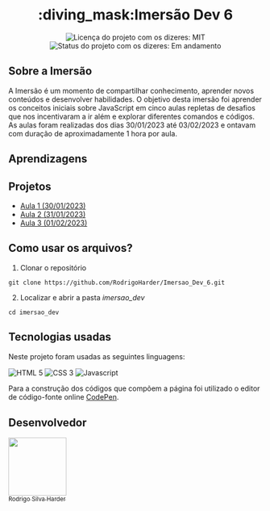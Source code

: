 <h1 align="center">:diving_mask:Imersão Dev 6</h1>

<div>
  <p align="center">
    <img alt="Licença do projeto com os dizeres: MIT" src="https://img.shields.io/github/license/RodrigoHarder/Barbearia-Alura.svg">
    <img alt="Status do projeto com os dizeres: Em andamento" src="https://img.shields.io/static/v1?label=Status&message=Em desenvolvimento &color=orange">
  </p>
</div>

## **Sobre a Imersão**

A Imersão é um momento de compartilhar conhecimento, aprender novos conteúdos e desenvolver habilidades. O objetivo desta imersão foi aprender os conceitos iniciais sobre JavaScript em cinco aulas repletas de desafios que nos incentivaram a ir além e explorar diferentes comandos e códigos. As aulas foram realizadas dos dias 30/01/2023 até 03/02/2023 e ontavam com duração de aproximadamente 1 hora por aula.

## **Aprendizagens** 


## **Projetos**

* [Aula 1 (30/01/2023)](https://github.com/RodrigoHarder/Imersao_Dev_6/tree/aula_1)
* [Aula 2 (31/01/2023)](https://github.com/RodrigoHarder/Imersao_Dev_6/tree/aula_2)
* [Aula 3 (01/02/2023)](https://github.com/RodrigoHarder/Imersao_Dev_6/tree/aula_3)

## **Como usar os arquivos?**

1. Clonar o repositório

```
git clone https://github.com/RodrigoHarder/Imersao_Dev_6.git
```
2. Localizar e abrir a pasta *imersao_dev*

```
cd imersao_dev
```

## **Tecnologias usadas**

Neste projeto foram usadas as seguintes linguagens:

<p>
 <img align="center" alt="HTML 5" src="https://img.shields.io/badge/HTML5-E34F26?style=for-the-badge&logo=html5&logoColor=white"> 
 <img align="center" alt="CSS 3" src="https://img.shields.io/badge/CSS3-1572B6?style=for-the-badge&logo=css3&logoColor=white">
 <img align="center" alt="Javascript" src="https://img.shields.io/badge/JavaScript-323330?style=for-the-badge&logo=javascript&logoColor=F7DF1E">
</p>

Para a construção dos códigos que compõem a página foi utilizado o editor de código-fonte online [CodePen](https://codepen.io/).

## Desenvolvedor

[<img src="https://avatars.githubusercontent.com/u/114362538?v=4" width=115><br><sub>Rodrigo Silva Harder</sub>](https://github.com/RodrigoHarder)
